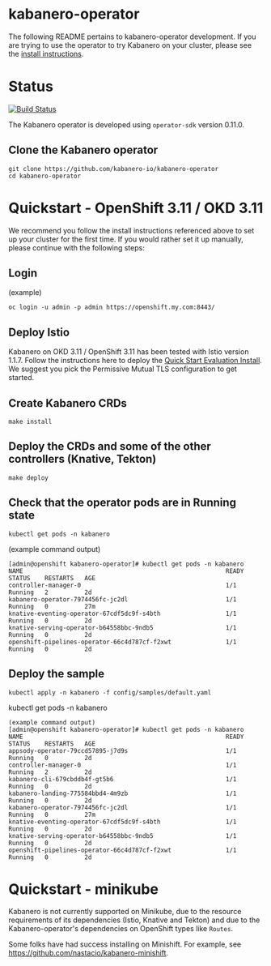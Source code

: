 # kabanero-operator
The following README pertains to kabanero-operator development.  If you are trying to use the operator to try Kabanero on your cluster, please see the [install instructions](https://kabanero.io/docs/ref/general/installing-kabanero-foundation.html).

# Status
[![Build Status](https://travis-ci.org/kabanero-io/kabanero-operator.svg?branch=master)](https://travis-ci.org/kabanero-io/kabanero-operator)

The Kabanero operator is developed using `operator-sdk` version 0.11.0.

## Clone the Kabanero operator

```
git clone https://github.com/kabanero-io/kabanero-operator
cd kabanero-operator
```

# Quickstart - OpenShift 3.11 / OKD 3.11

We recommend you follow the install instructions referenced above to set up your cluster for the first time.  If you would rather set it up manually, please continue with the following steps:

## Login
(example)

```
oc login -u admin -p admin https://openshift.my.com:8443/
```

## Deploy Istio

Kabanero on OKD 3.11 / OpenShift 3.11 has been tested with Istio version 1.1.7.  Follow the instructions here to deploy the [Quick Start Evaluation Install](https://archive.istio.io/v1.1/docs/setup/kubernetes/install/kubernetes/).  We suggest you pick the Permissive Mutual TLS configuration to get started.

## Create Kabanero CRDs

```
make install
```

## Deploy the CRDs and some of the other controllers (Knative, Tekton)

```
make deploy
```

## Check that the operator pods are in Running state

```
kubectl get pods -n kabanero
```
(example command output)

```
[admin@openshift kabanero-operator]# kubectl get pods -n kabanero
NAME                                                        READY     STATUS    RESTARTS   AGE
controller-manager-0                                        1/1       Running   2          2d
kabanero-operator-7974456fc-jc2dl                           1/1       Running   0          27m
knative-eventing-operator-67cdf5dc9f-s4bth                  1/1       Running   0          2d
knative-serving-operator-b64558bbc-9ndb5                    1/1       Running   0          2d
openshift-pipelines-operator-66c4d787cf-f2xwt               1/1       Running   0          2d
```

## Deploy the sample

```
kubectl apply -n kabanero -f config/samples/default.yaml
```

kubectl get pods -n kabanero
```
(example command output)
[admin@openshift kabanero-operator]# kubectl get pods -n kabanero
NAME                                                        READY     STATUS    RESTARTS   AGE
appsody-operator-79ccd57895-j7d9s                           1/1       Running   0          2d
controller-manager-0                                        1/1       Running   2          2d
kabanero-cli-679cbddb4f-gt5b6                               1/1       Running   0          2d
kabanero-landing-775584bbd4-4m9zb                           1/1       Running   0          2d
kabanero-operator-7974456fc-jc2dl                           1/1       Running   0          27m
knative-eventing-operator-67cdf5dc9f-s4bth                  1/1       Running   0          2d
knative-serving-operator-b64558bbc-9ndb5                    1/1       Running   0          2d
openshift-pipelines-operator-66c4d787cf-f2xwt               1/1       Running   0          2d
```

# Quickstart - minikube

Kabanero is not currently supported on Minikube, due to the resource requirements of its dependencies (Istio, Knative and Tekton) and due to the Kabanero-operator's dependencies on OpenShift types like `Routes`.

Some folks have had success installing on Minishift.  For example, see https://github.com/nastacio/kabanero-minishift.
